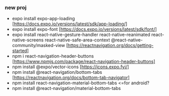 ### new proj

-   expo install expo-app-loading   [https://docs.expo.io/versions/latest/sdk/app-loading/]
-   expo install expo-font  [https://docs.expo.io/versions/latest/sdk/font/]
-   expo install react-native-gesture-handler react-native-reanimated react-native-screens react-native-safe-area-context @react-native-community/masked-view   [https://reactnavigation.org/docs/getting-started]
-   npm i react-navigation-header-buttons [https://www.npmjs.com/package/react-navigation-header-buttons]
-   npm install @expo/vector-icons  [https://icons.expo.fyi/]
-   npm install @react-navigation/bottom-tabs   [https://reactnavigation.org/docs/bottom-tab-navigator]
-   npm install react-navigation-material-bottom-tabs <=for android?
-   npm install @react-navigation/material-bottom-tabs